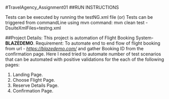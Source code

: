 #TravelAgency_Assignment01
##RUN INSTRUCTIONS

Tests can be executed by running the testNG.xml file
(or)
Tests can be triggered from commandLine using mvn command: mvn clean test -DsuiteXmlFiles=testng.xml

##Project Details:
This project is automation of Flight Booking System- **BLAZEDEMO**.
Requirement: To automate end to end flow of flight booking from url - *https://blazedemo.com/* and gather Booking ID from the confirmation page.
Here I need tried to automate  number of test scenarios that can be automated with positive validations for the each of the following pages: 
1. Landing Page.
2. Choose Flight Page.
3. Reserve Details Page.
4. Confirmation Page.